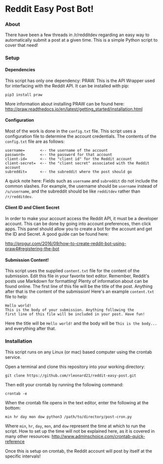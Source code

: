 # Reddit Easy Post Bot!

### About
There have been a few threads in /r/redditdev regarding an easy way to automatically submit a post
at a given time. This is a simple Python script to cover that need!

### Setup
 
#### Dependencies
This script has only one dependency: PRAW. This is the API Wrapper used for interfacing with
the Reddit API. It can be installed with pip:

`pip3 install praw`

More information about installing PRAW can be found here:
http://praw.readthedocs.io/en/latest/getting_started/installation.html


#### Configuration
Most of the work is done in the `config.txt` file. 
This script uses a configuration file to determine the account credentials. The contents of
the `config.txt` file are as follows:
```
username=       <-- the username of the account
password=       <-- the password for that account
client-id=      <-- the "client id" for the Reddit account
client-secret=  <-- the "client secret" associated with the Reddit account
subreddit=      <-- the subreddit where the post should go
```
A quick note here: Fields such as `username` and `subreddit` do not include the common
slashes. For example, the username should be `username` instead of `/u/username`, and the 
subreddit should be like `redditdev` rather than `/r/redditdev`.


#### Client ID and Client Secret
In order to make your account access the Reddit API, it must be a developer account. 
This can be done by going into account preferences, then click apps. This panel should allow you 
to create a bot for the account and get the ID and Secret. 
A good guide can be found here:

http://progur.com/2016/09/how-to-create-reddit-bot-using-praw4#registering-the-bot

#### Submission Content!
This script uses the supplied `content.txt` file for the content of the submission. Edit
this file in your favorite text editor. Remember, Reddit's posts use Markdown for formatting!
Plenty of information about can be found online. 
The first line of this file will be the title of the post. Anything after that is the content
of the submission! Here's an example `content.txt` file to help:
```buildoutcfg
Hello world!
This is the body of your submission. Anything following the 
first line of this file will be included in your post. Have fun!
```
Here the title will be `Hello world!` and the body will be `This is the body...` and everything
after that. 

### Installation
This script runs on any Linux (or mac) based computer using the crontab service. 

Open a terminal and clone this repository into your working directory:

`git clone https://github.com/rleonard21/reddit-easy-post.git`

Then edit your crontab by running the following command:

`crontab -e`

When the crontab file opens in the text editor, enter the following at the bottom:

`min hr day mon dow python3 /path/to/directory/post-cron.py`

Where `min`, `hr`, `day`, `mon`, and `dow` represent the time at which to run the script. 
How to set up the time will not be explained here, as it is covered in
many other resources:
http://www.adminschoice.com/crontab-quick-reference

Once this is setup on crontab, the Reddit account will post by itself at the specific intervals!